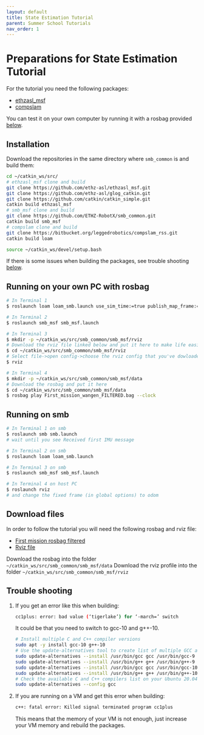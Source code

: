 ```yaml
---
layout: default
title: State Estimation Tutorial
parent: Summer School Tutorials
nav_order: 1
---
```


# Preparations for State Estimation Tutorial
For the tutorial you need the following packages:
 - [ethzasl_msf](https://github.com/ethz-asl/ethzasl_msf)
 - [compslam](https://bitbucket.org/leggedrobotics/compslam_rss/src/master/)

You can test it on your own computer by running it with a rosbag provided [below](#download-files).

## Installation
Download the repositories in the same directory where ```smb_common``` is and build them:

```bash
cd ~/catkin_ws/src/
# ethzasl_msf clone and build
git clone https://github.com/ethz-asl/ethzasl_msf.git
git clone https://github.com/ethz-asl/glog_catkin.git
git clone https://github.com/catkin/catkin_simple.git
catkin build ethzasl_msf
# smb_msf clone and build
git clone https://github.com/ETHZ-RobotX/smb_common.git
catkin build smb_msf
# compslam clone and build
git clone https://bitbucket.org/leggedrobotics/compslam_rss.git
catkin build loam

source ~/catkin_ws/devel/setup.bash
```
If there is some issues when building the packages, see trouble shooting [below](#trouble-shooting).

## Running on your own PC with rosbag

```bash
# In Terminal 1
$ roslaunch loam loam_smb.launch use_sim_time:=true publish_map_frame:=true

# In Terminal 2
$ roslaunch smb_msf smb_msf.launch  

# In Terminal 3
$ mkdir -p ~/catkin_ws/src/smb_common/smb_msf/rviz
# Download the rviz file linked below and put it here to make life easier
$ cd ~/catkin_ws/src/smb_common/smb_msf/rviz
# Select file->open config->choose the rviz config that you've dowloaded
$ rviz

# In Terminal 4
$ mkdir -p ~/catkin_ws/src/smb_common/smb_msf/data
# Download the rosbag and put it here
$ cd ~/catkin_ws/src/smb_common/smb_msf/data
$ rosbag play First_mission_wangen_FILTERED.bag --clock 
```
## Running on smb

```bash
# In Terminal 1 on smb
$ roslaunch smb smb.launch
# wait until you see Received first IMU message

# In Terminal 2 on smb
$ roslaunch loam loam_smb.launch 

# In Terminal 3 on smb
$ roslaunch smb_msf smb_msf.launch

# In Terminal 4 on host PC
$ roslaunch rviz
# and change the fixed frame (in global options) to odom
```

## Download files
In order to follow the tutorial you will need the following rosbag and rviz file:
  - [First mission rosbag filtered](http://robotics.ethz.ch/~asl-datasets/2021_RSS_datasets/StateEstimationTutorial/First_mission_wangen_FILTERED.bag)
  - [Rviz file](http://robotics.ethz.ch/~asl-datasets/2021_RSS_datasets/StateEstimationTutorial/smb.rviz)

Download the rosbag into the folder ```~/catkin_ws/src/smb_common/smb_msf/data```
Download the rviz profile into the folder ```~/catkin_ws/src/smb_common/smb_msf/rviz```

## Trouble shooting

1. If you get an error like this when building:

   ```bash
   cc1plus: error: bad value (‘tigerlake’) for ‘-march=’ switch
   ```

   It could be that you need to switch to gcc-10 and g++-10.

   ```bash
   # Install multiple C and C++ compiler versions
   sudo apt -y install gcc-10 g++-10
   # Use the update-alternatives tool to create list of multiple GCC and G++ compiler alternatives
   sudo update-alternatives --install /usr/bin/gcc gcc /usr/bin/gcc-9 9
   sudo update-alternatives --install /usr/bin/g++ g++ /usr/bin/g++-9 9
   sudo update-alternatives --install /usr/bin/gcc gcc /usr/bin/gcc-10 10
   sudo update-alternatives --install /usr/bin/g++ g++ /usr/bin/g++-10 10
   # Check the available C and C++ compilers list on your Ubuntu 20.04 system and select desired version by entering relevant selection number
   sudo update-alternatives --config gcc
   ```

2. If you are running on a VM and get this error when building:

   ```bash
   c++: fatal error: Killed signal terminated program cc1plus
   ```

   This means that the memory of your VM is not enough, just increase your VM memory and rebuild the packages.
